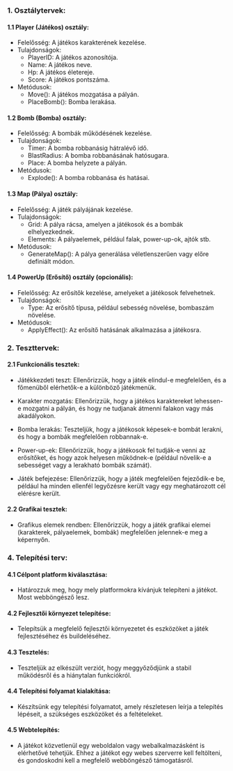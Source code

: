 ### **1. Osztálytervek:**
#### 1.1 Player (Játékos) osztály:
- Felelősség: A játékos karakterének kezelése.
- Tulajdonságok:
    - PlayerID: A játékos azonosítója.
    - Name: A játékos neve.
    - Hp: A játékos életereje.
    - Score: A játékos pontszáma.
- Metódusok:
    - Move(): A játékos mozgatása a pályán.
    - PlaceBomb(): Bomba lerakása.

#### 1.2 Bomb (Bomba) osztály:
- Felelősség: A bombák működésének kezelése.
- Tulajdonságok:
    - Timer: A bomba robbanásig hátralévő idő.
    - BlastRadius: A bomba robbanásának hatósugara.
    - Place: A bomba helyzete a pályán.
- Metódusok:
    - Explode(): A bomba robbanása és hatásai.

#### 1.3 Map (Pálya) osztály:
- Felelősség: A játék pályájának kezelése.
- Tulajdonságok:
    - Grid: A pálya rácsa, amelyen a játékosok és a bombák elhelyezkednek.
    - Elements: A pályaelemek, például falak, power-up-ok, ajtók stb.
- Metódusok:
    - GenerateMap(): A pálya generálása véletlenszerűen vagy előre definiált módon.

#### 1.4 PowerUp (Erősítő) osztály (opcionális):
- Felelősség: Az erősítők kezelése, amelyeket a játékosok felvehetnek.
- Tulajdonságok:
    - Type: Az erősítő típusa, például sebesség növelése, bombaszám növelése.
- Metódusok:
    - ApplyEffect(): Az erősítő hatásának alkalmazása a játékosra.

### **2. Teszttervek:**
#### 2.1 Funkcionális tesztek:
- Játékkezdeti teszt: Ellenőrizzük, hogy a játék elindul-e          megfelelően, és a főmenüből elérhetők-e a különböző játékmenük.

- Karakter mozgatás: Ellenőrizzük, hogy a játékos karaktereket lehessen-e mozgatni a pályán, és hogy ne tudjanak átmenni falakon vagy más akadályokon.

- Bomba lerakás: Teszteljük, hogy a játékosok képesek-e bombát lerakni, és hogy a bombák megfelelően robbannak-e.

- Power-up-ek: Ellenőrizzük, hogy a játékosok fel tudják-e venni az erősítőket, és hogy azok helyesen működnek-e (például növelik-e a sebességet vagy a lerakható bombák számát).

- Játék befejezése: Ellenőrizzük, hogy a játék megfelelően fejeződik-e be, például ha minden ellenfél legyőzésre került vagy egy meghatározott cél elérésre került.

#### 2.2 Grafikai tesztek:
- Grafikus elemek rendben: Ellenőrizzük, hogy a játék grafikai elemei (karakterek, pályaelemek, bombák) megfelelően jelennek-e meg a képernyőn.

### **4. Telepítési terv:**
#### 4.1 Célpont platform kiválasztása:
- Határozzuk meg, hogy mely platformokra kívánjuk telepíteni a játékot. Most webböngésző lesz.

#### 4.2 Fejlesztői környezet telepítése:
- Telepítsük a megfelelő fejlesztői környezetet és eszközöket a játék fejlesztéséhez és buildeléséhez.

#### 4.3 Tesztelés:
- Teszteljük az elkészült verziót, hogy meggyőződjünk a stabil működésről és a hiánytalan funkciókról.

#### 4.4 Telepítési folyamat kialakítása:
- Készítsünk egy telepítési folyamatot, amely részletesen leírja a telepítés lépéseit, a szükséges eszközöket és a feltételeket.

#### 4.5 Webtelepítés:
- A játékot közvetlenül egy weboldalon vagy webalkalmazásként is elérhetővé tehetjük. Ehhez a játékot egy webes szerverre kell feltölteni, és gondoskodni kell a megfelelő webböngésző támogatásról.

